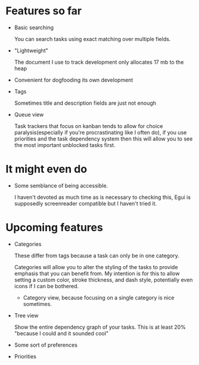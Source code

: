 
# Features so far

* Basic searching

  You can search tasks using exact matching over multiple fields.
* "Lightweight"

  The document I use to track development only allocates 17 mb to the heap
* Convenient for dogfooding its own development
* Tags

  Sometimes title and description fields are just not enough

* Queue view

  Task trackers that focus on kanban tends to allow for choice paralysis(especially if you're procrastinating
  like I often do), if you use priorities and the task dependency system then this will allow you
  to see the most important unblocked tasks first.

# It might even do

* Some semblance of being accessible.

  I haven't devoted as much time as is necessary to checking this, Egui is supposedly screenreader
  compatible but I haven't tried it.

# Upcoming features

* Categories

  These differ from tags because a task can only be in one category.

  Categories will allow you to alter the styling of the tasks to provide emphasis that you can benefit from.
  My intention is for this to allow setting a custom color, stroke thickness, and dash style, potentially
  even icons if I can be bothered.
  * Category view, because focusing on a single category is nice sometimes.

* Tree view

  Show the entire dependency graph of your tasks. This is at least 20% "because I could and it sounded cool"
* Some sort of preferences
* Priorities
